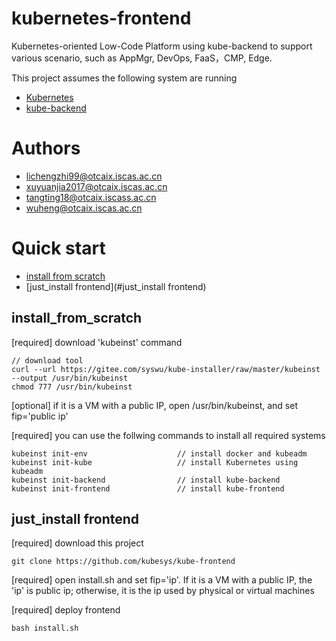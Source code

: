 # kubernetes-frontend

Kubernetes-oriented Low-Code Platform using kube-backend to support various scenario, such as AppMgr, DevOps, FaaS，CMP, Edge.

This project assumes the following system are running

- [Kubernetes](https://github.com/kubernetes/kubernetes)  
- [kube-backend](https://github.com/kubesys/kube-backend)

# Authors

- lichengzhi99@otcaix.iscas.ac.cn
- xuyuanjia2017@otcaix.iscas.ac.cn
- tangting18@otcaix.iscass.ac.cn
- wuheng@otcaix.iscas.ac.cn

# Quick start

- [install from scratch](#install_from_scratch)
- [just_install frontend](#just_install frontend)


## install_from_scratch 

[required] download 'kubeinst' command

```
// download tool
curl --url https://gitee.com/syswu/kube-installer/raw/master/kubeinst --output /usr/bin/kubeinst
chmod 777 /usr/bin/kubeinst
```

[optional] if it is a VM with a public IP, open /usr/bin/kubeinst, and set fip='public ip'

[required] you can use the follwing commands to install all required systems

```
kubeinst init-env                    // install docker and kubeadm
kubeinst init-kube                   // install Kubernetes using kubeadm
kubeinst init-backend                // install kube-backend
kubeinst init-frontend               // install kube-frontend
```

## just_install frontend


[required]  download this project 

```
git clone https://github.com/kubesys/kube-frontend
```

[required] open install.sh and set fip='ip'. If it is a VM with a public IP, the 'ip' is public ip; otherwise, it is the ip used by physical or virtual machines 


[required] deploy frontend 

```
bash install.sh
```


